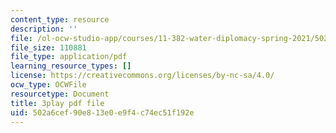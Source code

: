 ```yaml
---
content_type: resource
description: ''
file: /ol-ocw-studio-app/courses/11-382-water-diplomacy-spring-2021/502a6cef90e813e0e9f4c74ec51f192e_kAeDRfk6A9w.pdf
file_size: 110881
file_type: application/pdf
learning_resource_types: []
license: https://creativecommons.org/licenses/by-nc-sa/4.0/
ocw_type: OCWFile
resourcetype: Document
title: 3play pdf file
uid: 502a6cef-90e8-13e0-e9f4-c74ec51f192e
---
```

